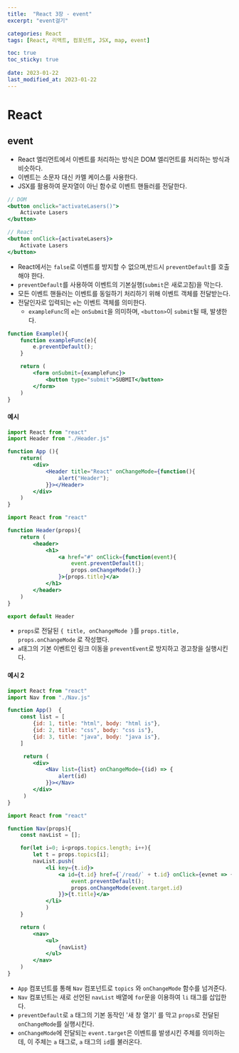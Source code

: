 ```yaml
---
title:  "React 3장 - event"
excerpt: "event걸기"

categories: React
tags: [React, 리액트, 컴포넌트, JSX, map, event]

toc: true
toc_sticky: true
 
date: 2023-01-22
last_modified_at: 2023-01-22
---
```

# React
## event
- React 엘리먼트에서 이벤트를 처리하는 방식은 DOM 엘리먼트를 처리하는 방식과 비슷하다.
- 이벤트는 소문자 대신 카멜 케이스를 사용한다.
- JSX를 활용하여 문자열이 아닌 함수로 이벤트 핸들러를 전달한다.
  
```jsx
// DOM
<button onclick="activateLasers()">
    Activate Lasers
</button>

// React
<button onClick={activateLasers}>
    Activate Lasers
</button>
```

- React에서는 `false`로 이벤트를 방지할 수 없으며,반드시 `preventDefault`를 호출해야 한다.
- `preventDefault`를 사용하여 이벤트의 기본실행(`submit`은 새로고침)을 막는다.
- 모든 이벤트 핸들러는 이벤트를 동일하기 처리하기 위해 이벤트 객체를 전달받는다.
- 전달인자로 입력되는 `e`는 이벤트 객체를 의미한다.
  - `exampleFunc`의 `e`는 `onSubmit`을 의미하며, `<button>`이 `submit`될 때, 발생한다.
  
```jsx
function Example(){
    function exampleFunc(e){
        e.preventDefault();
    }

    return (
        <form onSubmit={exampleFunc}>
            <button type="submit">SUBMIT</button>
        </form>
    )
}
```

#### 예시


```jsx
import React from "react"
import Header from "./Header.js"

function App (){
    return(
        <div>
            <Header title="React" onChangeMode={function(){
                alert("Header");
            }}></Header>
        </div>
    )
}
```


```jsx
import React from "react"

function Header(props){
    return (
        <header>
            <h1>
                <a href="#" onClick={function(event){
                    event.preventDefault();
                    props.onChangeMode();}
                }>{props.title}</a>
            </h1>
        </header>
    )
}

export default Header
```
  
- `props`로 전달된 `{ title, onChangeMode }`를 `props.title, props.onChangeMode` 로 작성했다.
- `a`태그의 기본 이벤트인 링크 이동을 `preventEvent`로 방지하고 경고창을 실행시킨다.

#### 예시 2
```jsx
import React from "react"
import Nav from "./Nav.js"

function App()  {
    const list = [
        {id: 1, title: "html", body: "html is"},
        {id: 2, title: "css", body: "css is"},
        {id: 3, title: "java", body: "java is"},
    ]

     return (
        <div>
            <Nav list={list} onChangeMode={(id) => {
                alert(id)
            }}></Nav>
        </div>
     )
}
```
  

```jsx
import React from "react"

function Nav(props){
    const navList = [];

    for(let i=0; i<props.topics.length; i++){
        let t = props.topics[i];
        navList.push(
            <li key={t.id}>
                <a id={t.id} href={`/read/` + t.id} onClick={evnet => {
                    event.preventDefault();
                    props.onChangeMode(event.target.id)
                }}>{t.title}</a>
            </li>
            )
    }

    return (
        <nav>
            <ul>
                {navList}
            </ul>
        </nav>
    )
}
```
- `App` 컴포넌트를 통해 `Nav` 컴포넌트로 `topics` 와 `onChangeMode` 함수를 넘겨준다.
- `Nav` 컴포넌트는 새로 선언된 `navList` 배열에 `for`문을 이용하여 `li` 태그를 삽입한다.
- `preventDefault`로 `a` 태그의 기본 동작인 '새 창 열기' 를 막고 `props`로 전달된 `onChangeMode`를 실행시킨다.
- `onChangeMode`에 전달되는 `event.target`은 이벤트를 발생시킨 주체를 의미하는데, 이 주체는 `a` 태그로, `a` 태그의 `id`를 불러온다.